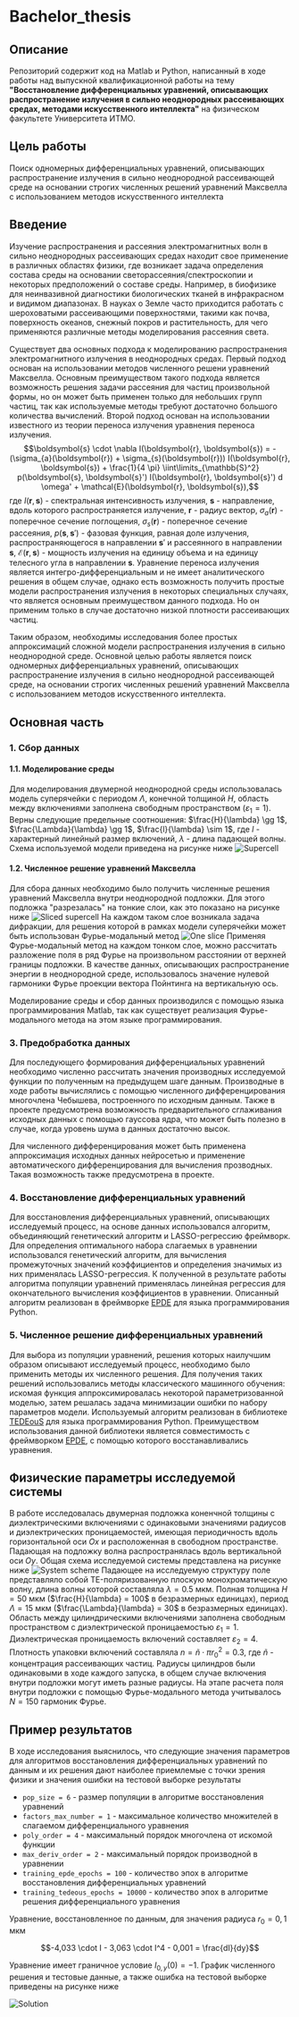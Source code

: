 # Bachelor_thesis

## Описание 

Репозиторий содержит код на Matlab и Python, написанный в ходе работы над выпускной квалификационной работы на тему **"Восстановление дифференциальных уравнений, описывающих распространение излучения в сильно неоднородных рассеивающих средах, методами искусственного интеллекта"** на физическом факультете Университета ИТМО.

## Цель работы

Поиск одномерных дифференциальных уравнений, описывающих распространение излучения в сильно неоднородной рассеивающей среде на основании строгих численных решений уравнений Максвелла с использованием методов искусственного интеллекта

## Введение

Изучение распространения и рассеяния электромагнитных волн в сильно неоднородных рассеивающих средах находит свое применение в различных областях физики, где возникает задача определения состава среды на основании светорассеяния/спектроскопии и некоторых предположений о составе среды. Например, в биофизике для неинвазивной диагностики биологических тканей в инфракрасном и видимом диапазонах. В науках о Земле часто приходится работать с шероховатыми рассеивающими поверхностями, такими как почва, поверхность океанов, снежный покров и растительность, для чего применяются различные методы моделирования рассеяния света. 

Существует два основных подхода к моделированию распространения электромагнитного излучения в неоднородных средах. Первый подход основан на использовании методов численного решени уравнений Максвелла. Основным преимуществом такого подхода является возможность решения задачи рассеяния для частиц произвольной формы, но он может быть применен только для небольших групп частиц, так как используемые методы требуют достаточно большого количества вычислений. Второй подход основан на использовании известного из теории переноса излучения уравнения переноса излучения. $$\boldsymbol{s} \cdot \nabla I(\boldsymbol{r}, \boldsymbol{s}) = - (\sigma_{a}(\boldsymbol{r}) + \sigma_{s}(\boldsymbol{r})) I(\boldsymbol{r}, \boldsymbol{s}) + \frac{1}{4 \pi} \iint\limits_{\mathbb{S}^2} p(\boldsymbol{s}, \boldsymbol{s}') I(\boldsymbol{r}, \boldsymbol{s}') d \omega' + \mathcal{E}(\boldsymbol{r}, \boldsymbol{s}),$$ где $I(\boldsymbol{r}, \boldsymbol{s})$ - спектральная интенсивность излучения, $\boldsymbol{s}$ - направление, вдоль которого распространяется излучение, $\boldsymbol{r}$ - радиус вектор, $\sigma_{a}(\boldsymbol{r})$ - поперечное сечение поглощения, $\sigma_{s}(\boldsymbol{r})$ - поперечное сечение рассеяния, $p(\boldsymbol{s}, \boldsymbol{s}')$ - фазовая функция, равная доле излучения, распространяющегося в направлении $\boldsymbol{s}'$ и рассеянного в направлении $\boldsymbol{s}$, $\mathcal{E}(\boldsymbol{r}, \boldsymbol{s})$ - мощность излучения на единицу объема и на единицу телесного угла в направлении $\boldsymbol{s}$. Уравнение переноса излучения является интегро-дифференциальным и не имеет аналитического решения в общем случае, однако есть возможность получить простые модели распространения излучения в некоторых специальных случаях, что является основным преимуществом данного подхода. Но он применим только в случае достаточно низкой плотности рассеивающих частиц.

Таким образом, необходимы исследования более простых аппроксимаций сложной модели распространения излучения в сильно неоднородной среде. Основной целью работы является поиск одномерных дифференциальных уравнений, описывающих распространение излучения в сильно неоднородной рассеивающей среде, на основании строгих численных решений уравнений Максвелла с использованием методов искусственного интеллекта.

## Основная часть

### 1. Сбор данных

#### 1.1. Моделирование среды

Для моделирования двумерной неоднородной среды использовалась модель суперячейки с периодом $\Lambda$, конечной толщиной $H$, область между включениями заполнена свободным пространством $(\varepsilon_1 = 1)$. Верны следующие предельные соотношения: $\frac{H}{\lambda} \gg 1$, $\frac{\Lambda}{\lambda} \gg 1$, $\frac{l}{\lambda} \sim 1$, где $l$ - характерный линейный размер включений, $\lambda$ - длина падающей волны. Схема используемой модели приведена на рисунке ниже ![Supercell](https://github.com/khrstln/Bachelor_thesis/blob/development/images/Supercell_dif_permittivities.png) 

#### 1.2. Численное решение уравнений Максвелла

Для сбора данных необходимо было получить численные решения уравнений Максвелла внутри неоднородной подложки. Для этого подложка "разрезалась" на тонкие слои, как это показано на рисунке ниже ![Sliced supercell](images/Supercell_sliced.png) На каждом таком слое возникала задача дифракции, для решения которой в рамках модели суперячейки может быть использован Фурье-модальный метод ![One slice](images/Supercell_one_slice.png) Применяя Фурье-модальный метод на каждом тонком слое, можно рассчитать разложение поля в ряд Фурье на произвольном расстоянии от верхней границы подложки. В качестве данных, описывающих распространение энергии в неоднородной среде, использовалось значение нулевой гармоники Фурье проекции вектора Пойнтинга на вертикальную ось.

Моделирование среды и сбор данных производился с помощью языка программирования Matlab, так как существует реализация Фурье-модального метода на этом языке программирования.

### 3. Предобработка данных

Для последующего формирования дифференциальных уравнений необходимо численно рассчитать значения производных исследуемой функции по полученным на предыдущем шаге данным. Производные в ходе работы вычислялись с помощью численного дифференцирования многочлена Чебышева, построенного по исходным данным. Также в проекте предусмотрена возможность предварительного сглаживания исходных данных с помощью гауссова ядра, что может быть полезно в случае, когда уровень шума в данных достаточно высок. 

Для численного дифференцирования может быть применена аппроксимация исходных данных нейросетью и применение автоматического дифференцирования для вычисления прозводных. Такая возможность также предусмотрена в проекте. 

### 4. Восстановление дифференциальных уравнений

Для восстановления дифференциальных уравнений, описывающих исследуемый процесс, на основе данных использовался алгоритм, объединяющий генетический алгоритм и LASSO-регрессию фреймворк. Для определения оптимального набора слагаемых в уравнении использовался генетический алгоритм, для вычисления промежуточных значений коэффициентов и определения значимых из них применялась LASSO-регрессия. К полученной в результате работы алгоритма популяции уравнений применялась линейная регрессия для окончательного вычисления коэффициентов в уравнении. Описанный алгоритм реализован в фреймворке [EPDE](https://github.com/ITMO-NSS-team/EPDE/tree/main) для языка программирования Python.

### 5. Численное решение дифференциальных уравнений

Для выбора из популяции уравнений, решения которых наилучшим образом описывают исследуемый процесс, необходимо было применить методы их численного решения. Для получения таких решений использовались методы классического машинного обучения: искомая функция аппроксимировалась некоторой параметризованной моделью, затем решалась задача минимизации ошибки по набору параметров модели. Используемый алгоритм реализован в библиотеке [TEDEouS](https://github.com/ITMO-NSS-team/torch_DE_solver/tree/main) для языка программирования Python. Преимуществом использования данной библиотеки является совместимость с фреймворком [EPDE](https://github.com/ITMO-NSS-team/EPDE/tree/main), с помощью которого восстанавливались уравнения.

## Физические параметры исследуемой системы

В работе исследовалась двумерная подложка коненчной толщины с диэлектрическими включениями с одинаковыми значениями радиусов и диэлектрических проницаемостей, имеющая периодичность вдоль горизонтальной оси $Ox$ и расположенная в свободном пространстве. Падающая на подложку волна распространялась вдоль вертикальной оси $Oy$. Общая схема исследуемой системы представлена на рисунке ниже ![System scheme](https://github.com/khrstln/Bachelor_thesis/blob/development/images/System_scheme.png) Падающее на исследуемую структуру поле представляло собой TE-поляризованную плоскую монохроматическую волну, длина волны которой составляла $\lambda = 0.5 \text{ мкм}$. Полная толщина $H = 50 \text{ мкм}$ ($\frac{H}{\lambda} = 100$ в безразмерных единицах), период $\Lambda = 15 \text{ мкм}$ ($\frac{\Lambda}{\lambda} = 30$ в безразмерных единицах). Область между цилиндрическими включениями заполнена свободным пространством с диэлектрической проницаемостью $\varepsilon_{1} = 1$. Диэлектрическая проницаемость включений составляет $\varepsilon_{2} = 4$. Плотность упаковки включений составляла $n = \widetilde{n} \cdot \pi r_{0}^{2} = 0.3$, где $\widetilde{n}$ - концентрация рассеивающих частиц. Радиусы цилиндров были одинаковыми в ходе каждого запуска, в общем случае включения внутри подложки могут иметь разные радиусы. На этапе расчета поля внутри подложки с помощью Фурье-модального метода учитывалось $N = 150$ гармоник Фурье.

## Пример результатов

В ходе исследования выяснилось, что следующие значения параметров для алгоритмов восстановления дифференциальных уравнений по данным и их решения дают наиболее приемлемые с точки зрения физики и значения ошибки на тестовой выборке результаты
* ```pop_size = 6``` - размер популяции в алгоритме восстановления уравнений
* ```factors_max_number = 1``` - максимальное количество множителей в слагаемом дифференциального уравнения
* ```poly_order = 4``` - максимальный порядок многочлена от искомой функции
* ```max_deriv_order = 2``` - максимальный порядок производной в уравнении
* ```training_epde_epochs = 100``` - количество эпох в алгоритме восстановления дифференциальных уравнений
* ```training_tedeous_epochs = 10000``` - количество эпох в алгоритме решения дифференциального уравнения

Уравнение, восстановленное по данным, для значения радиуса $r_0 = 0,1 \text{ мкм}$

$$-4,033 \cdot I - 3,063 \cdot I^4 - 0,001  = \frac{dI}{dy}$$

Уравнение имеет граничное условие $I_{0, y}(0) = -1$. График численного решения и тестовые данные, а также ошибка на тестовой выборке приведены на рисунке ниже

![Solution](https://github.com/khrstln/Bachelor_thesis/blob/development/images/sln_0.1_0_0.png)

